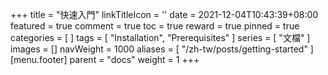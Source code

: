 +++
title = "快速入門"
linkTitleIcon = '<i class="fas fa-book fa-fw"></i>'
date = 2021-12-04T10:43:39+08:00
featured = true
comment = true
toc = true
reward = true
pinned = true
categories = [
]
tags = [
  "Installation",
  "Prerequisites"
]
series = [
  "文檔"
]
images = []
navWeight = 1000
aliases = [
  "/zh-tw/posts/getting-started"
]
[menu.footer]
  parent = "docs"
  weight = 1
+++
